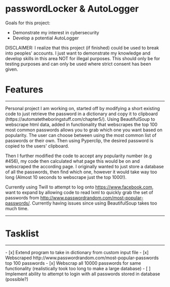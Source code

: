# passwordLocker & AutoLogger
Goals for this project: 
* Demonstrate my interest in cybersecurity
* Develop a potential AutoLogger 

DISCLAIMER: I realize that this project (if finished) could be used to break into peoples' accounts. I just want to demonstrate my knowledge and develop skills in this area NOT for illegal purposes. This should only be for testing purposes and can only be used where strict consent has been given.

<h1> Features </h1>
<hr>
Personal project I am working on, started off by modifying a short existing code to just retrieve the password in a dictionary and copy it to clipboard (https://automatetheboringstuff.com/chapter5/). Using BeautifulSoup to webscrape html data, added in functionality that webscrapes the top 100 most common passwords allows you to grab which one you want based on popularity. The user can choose between using the most common list of passwords or their own. Then using Pyperclip, the desired password is copied to the users' clipboard.

Then I further modified the code to accept any popularity number (e.g #456), my code then calculated what page this would be on and webscraped the according page. I originally wanted to just store a database of all the passwords, then find which one, however it would take way too long (Almost 10 seconds to webscrape just the top 1000!). 

Currently using Twill to attempt to log onto https://www.facebook.com, want to expand by allowing code to read lxml to quickly grab the set of passwords from http://www.passwordrandom.com/most-popular-passwords/. Currently having issues since using BeautifulSoup takes too much time. 
<hr>

<h1> Tasklist </h1>
<hr>
- [x] Extend program to take in dictionary from custom input file
- [x] Webscraped http://www.passwordrandom.com/most-popular-passwords top 100 passwords
- [x] Webscrap all 10000 passwords for same functionality (realistically took too long to make a large database)
- [ ] Implement ability to attempt to login with all passwords stored in database (possible?) 
